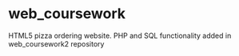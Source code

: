 # web_coursework

HTML5 pizza ordering website.
PHP and SQL functionality added in web_coursework2 repository
